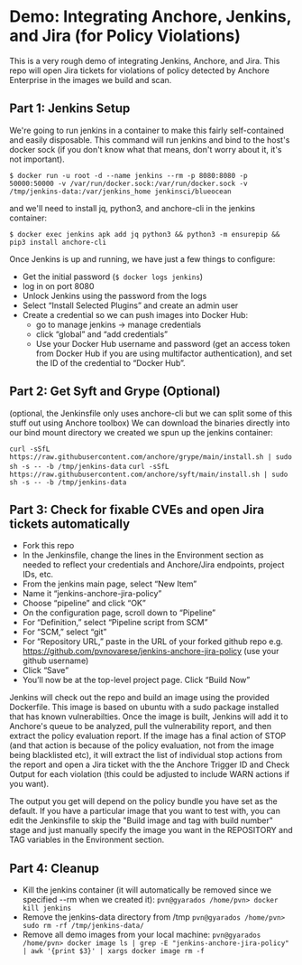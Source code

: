 # Demo: Integrating Anchore, Jenkins, and Jira (for Policy Violations)

This is a very rough demo of integrating Jenkins, Anchore, and Jira.  This repo will open Jira tickets for violations of policy detected by Anchore Enterprise in the images we build and scan.

## Part 1: Jenkins Setup

We're going to run jenkins in a container to make this fairly self-contained and easily disposable.  This command will run jenkins and bind to the host's docker sock (if you don't know what that means, don't worry about it, it's not important).

`$ docker run -u root -d --name jenkins --rm -p 8080:8080 -p 50000:50000 -v /var/run/docker.sock:/var/run/docker.sock -v /tmp/jenkins-data:/var/jenkins_home jenkinsci/blueocean
`

and we'll need to install jq, python3, and anchore-cli in the jenkins container:

`$ docker exec jenkins apk add jq python3 && python3 -m ensurepip && pip3 install anchore-cli`

Once Jenkins is up and running, we have just a few things to configure:
- Get the initial password (`$ docker logs jenkins`)
- log in on port 8080
- Unlock Jenkins using the password from the logs
- Select “Install Selected Plugins” and create an admin user
- Create a credential so we can push images into Docker Hub:
	- go to manage jenkins -> manage credentials
	- click “global” and “add credentials”
	- Use your Docker Hub username and password (get an access token from Docker Hub if you are using multifactor authentication), and set the ID of the credential to “Docker Hub”.

## Part 2: Get Syft and Grype (Optional)
(optional, the Jenkinsfile only uses anchore-cli but we can split some of this stuff out using Anchore toolbox)
We can download the binaries directly into our bind mount directory we created we spun up the jenkins container:

`curl -sSfL https://raw.githubusercontent.com/anchore/grype/main/install.sh | sudo sh -s -- -b /tmp/jenkins-data`
`curl -sSfL https://raw.githubusercontent.com/anchore/syft/main/install.sh | sudo sh -s -- -b /tmp/jenkins-data`


## Part 3: Check for fixable CVEs and open Jira tickets automatically

- Fork this repo
- In the Jenkinsfile, change the lines in the Environment section as needed to reflect your credentials and Anchore/Jira endpoints, project IDs, etc.
- From the jenkins main page, select “New Item” 
- Name it “jenkins-anchore-jira-policy”
- Choose “pipeline” and click “OK”
- On the configuration page, scroll down to “Pipeline”
- For “Definition,” select “Pipeline script from SCM”
- For “SCM,” select “git”
- For “Repository URL,” paste in the URL of your forked github repo
	e.g. https://github.com/pvnovarese/jenkins-anchore-jira-policy (use your github username)
- Click “Save”
- You’ll now be at the top-level project page.  Click “Build Now”

Jenkins will check out the repo and build an image using the provided Dockerfile.  This image is based on ubuntu with a sudo package installed that has known vulnerabilties.  Once the image is built, Jenkins will add it to Anchore's queue to be analyzed, pull the vulnerability report, and then extract the policy evaluation report.  If the image has a final action of STOP (and that action is because of the policy evaluation, not from the image being blacklisted etc), it will extract the list of individual stop actions from the report and open a Jira ticket with the the Anchore Trigger ID and Check Output for each violation (this could be adjusted to include WARN actions if you want).

The output you get will depend on the policy bundle you have set as the default.  If you have a particular image that you want to test with, you can edit the Jenkinsfile to skip the "Build image and tag with build number" stage and just manually specify the image you want in the REPOSITORY and TAG variables in the Environment section.

## Part 4: Cleanup
- Kill the jenkins container (it will automatically be removed since we specified --rm when we created it):
	`pvn@gyarados /home/pvn> docker kill jenkins`
- Remove the jenkins-data directory from /tmp
	`pvn@gyarados /home/pvn> sudo rm -rf /tmp/jenkins-data/`
- Remove all demo images from your local machine:
	`pvn@gyarados /home/pvn> docker image ls | grep -E "jenkins-anchore-jira-policy" | awk '{print $3}' | xargs docker image rm -f`

